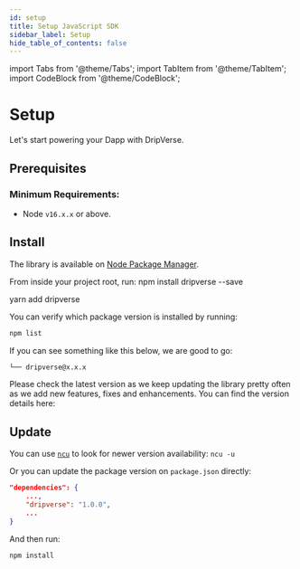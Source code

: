 ```yaml
---
id: setup
title: Setup JavaScript SDK
sidebar_label: Setup
hide_table_of_contents: false
---
```

import Tabs from '@theme/Tabs';
import TabItem from '@theme/TabItem';
import CodeBlock from '@theme/CodeBlock';

# Setup
Let's start powering your Dapp with DripVerse.

## Prerequisites

### Minimum Requirements:
- Node `v16.x.x` or above.

## Install

The library is available on [Node Package Manager](https://www.npmjs.com/package/dripverse).

From inside your project root, run:
<Tabs>
  <TabItem value="npm" label="npm" default>
    <CodeBlock language="bash">
   npm install dripverse --save
    </CodeBlock>
  </TabItem>

  <TabItem value="yarn" label="yarn">
    <CodeBlock language="bash">
   yarn add dripverse
    </CodeBlock>
  </TabItem>
</Tabs>

You can verify which package version is installed by running:
```bash
npm list
```

If you can see something like this below, we are good to go:

```bash
└── dripverse@x.x.x
```

Please check the latest version as we keep updating the library pretty often as we add new features, fixes and enhancements.
You can find the version details here:

## Update

You can use [`ncu`](https://www.npmjs.com/package/npm-check-updates) to look for newer version availability: `ncu -u`

Or you can update the package version on `package.json` directly:

```json
"dependencies": {
    ...,
    "dripverse": "1.0.0",
    ...
}
```

And then run:
```js
npm install
```
